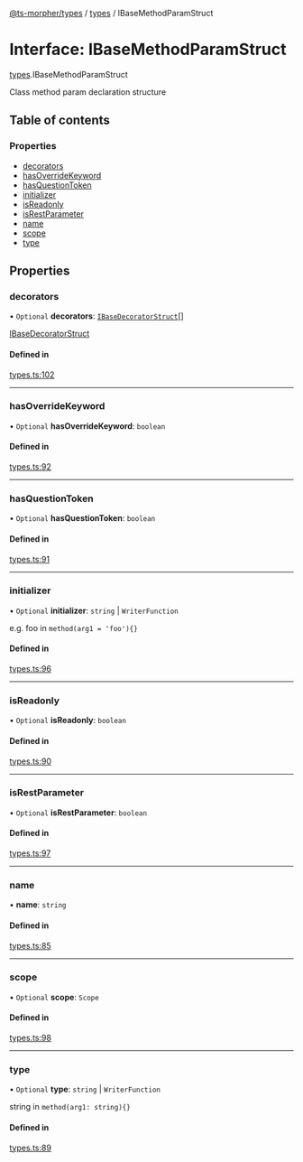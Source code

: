 [@ts-morpher/types](../README.md) / [types](../modules/types.md) / IBaseMethodParamStruct

# Interface: IBaseMethodParamStruct

[types](../modules/types.md).IBaseMethodParamStruct

Class method param declaration structure

## Table of contents

### Properties

- [decorators](types.IBaseMethodParamStruct.md#decorators)
- [hasOverrideKeyword](types.IBaseMethodParamStruct.md#hasoverridekeyword)
- [hasQuestionToken](types.IBaseMethodParamStruct.md#hasquestiontoken)
- [initializer](types.IBaseMethodParamStruct.md#initializer)
- [isReadonly](types.IBaseMethodParamStruct.md#isreadonly)
- [isRestParameter](types.IBaseMethodParamStruct.md#isrestparameter)
- [name](types.IBaseMethodParamStruct.md#name)
- [scope](types.IBaseMethodParamStruct.md#scope)
- [type](types.IBaseMethodParamStruct.md#type)

## Properties

### decorators

• `Optional` **decorators**: [`IBaseDecoratorStruct`](types.IBaseDecoratorStruct.md)[]

[IBaseDecoratorStruct](types.IBaseDecoratorStruct.md)

#### Defined in

[types.ts:102](https://github.com/linbudu599/morpher/blob/43a898f/packages/types/src/types.ts#L102)

___

### hasOverrideKeyword

• `Optional` **hasOverrideKeyword**: `boolean`

#### Defined in

[types.ts:92](https://github.com/linbudu599/morpher/blob/43a898f/packages/types/src/types.ts#L92)

___

### hasQuestionToken

• `Optional` **hasQuestionToken**: `boolean`

#### Defined in

[types.ts:91](https://github.com/linbudu599/morpher/blob/43a898f/packages/types/src/types.ts#L91)

___

### initializer

• `Optional` **initializer**: `string` \| `WriterFunction`

e.g. foo in `method(arg1 = 'foo'){}`

#### Defined in

[types.ts:96](https://github.com/linbudu599/morpher/blob/43a898f/packages/types/src/types.ts#L96)

___

### isReadonly

• `Optional` **isReadonly**: `boolean`

#### Defined in

[types.ts:90](https://github.com/linbudu599/morpher/blob/43a898f/packages/types/src/types.ts#L90)

___

### isRestParameter

• `Optional` **isRestParameter**: `boolean`

#### Defined in

[types.ts:97](https://github.com/linbudu599/morpher/blob/43a898f/packages/types/src/types.ts#L97)

___

### name

• **name**: `string`

#### Defined in

[types.ts:85](https://github.com/linbudu599/morpher/blob/43a898f/packages/types/src/types.ts#L85)

___

### scope

• `Optional` **scope**: `Scope`

#### Defined in

[types.ts:98](https://github.com/linbudu599/morpher/blob/43a898f/packages/types/src/types.ts#L98)

___

### type

• `Optional` **type**: `string` \| `WriterFunction`

string in `method(arg1: string){}`

#### Defined in

[types.ts:89](https://github.com/linbudu599/morpher/blob/43a898f/packages/types/src/types.ts#L89)
